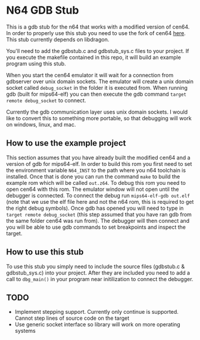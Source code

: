 # N64 GDB Stub
This is a gdb stub for the n64 that works with a modified version of cen64. In order to properly use this stub you need
to use the fork of cen64 [here](https://github.com/Hazematman/cen64). This stub currently depends on libdragon.

You'll need to add the gdbstub.c and gdbstub_sys.c files to your project. If you execute the makefile contained in this
repo, it will build an example program using this stub.

When you start the cen64 emulator it will wait for a connection from gdbserver over unix domain sockets. The emulator
will create a unix domain socket called `debug_socket` in the folder it is executed from. When running gdb (built for
 mips64-elf) you can then execute the gdb command `target remote debug_socket` to connect.
 
Currently the gdb communication layer uses unix domain sockets. I would like to convert this to something more portable,
so that debugging will work on windows, linux, and mac.
 
## How to use the example project
This section assumes that you have already built the modified cen64 and a version of gdb for mips64-elf. In order 
to build this rom you first need to set the environment variable `N64_INST` to the path where you n64 toolchain
is installed. Once that is done you can run the command `make` to build the example rom which will be called `out.z64`.
To debug this rom you need to open cen64 with this rom. The emulator window will not open until the debugger is
connected. To connect the debug run `mips64-elf-gdb out.elf` (note that we use the elf file here and not the n64 rom,
this is required to get the right debug symbols). Once gdb has opened you will need to type in `target remote debug_socket`
(this step assumed that you have ran gdb from the same folder cen64 was run from). The debugger will then connect
and you will be able to use gdb commands to set breakpoints and inspect the target.

## How to use this stub
To use this stub you simply need to include the source files (gdbstub.c & gdbstub_sys.c) into your project. After they
are included you need to add a call to `dbg_main()` in your program near initilization to connect the debugger.

## TODO
- Implement stepping support. Currently only continue is supported. Cannot step lines of source code on the target
- Use generic socket interface so library will work on more operating systems
